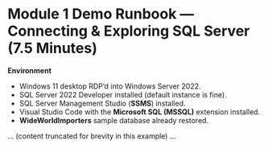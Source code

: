 # Module 1 Demo Runbook — Connecting & Exploring SQL Server (7.5 Minutes)

**Environment**  
- Windows 11 desktop RDP’d into Windows Server 2022.  
- SQL Server 2022 Developer installed (default instance is fine).  
- SQL Server Management Studio (**SSMS**) installed.  
- Visual Studio Code with the **Microsoft SQL (MSSQL)** extension installed.  
- **WideWorldImporters** sample database already restored.

... (content truncated for brevity in this example) ...
